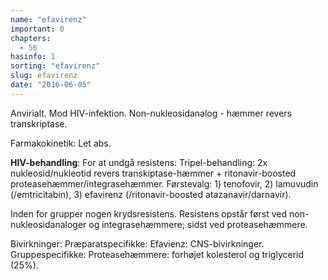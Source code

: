 ```yaml
---
name: "efavirenz"
important: 0
chapters:
  - 56
hasinfo: 1
sorting: "efavirenz"
slug: efavirenz
date: "2016-06-05"
---
```


Anvirialt. Mod HIV-infektion. Non-nukleosidanalog - hæmmer revers transkriptase.

Farmakokinetik: Let abs.

<b>HIV-behandling</b>: For at undgå resistens: Tripel-behandling: 2x
nukleosid/nukleotid revers transkiptase-hæmmer + ritonavir-boosted
proteasehæmmer/integrasehæmmer. Førstevalg: 1) tenofovir, 2) lamuvudin
(/emtricitabin), 3) efavirenz (/ritonavir-boosted atazanavir/darnavir).

Inden for grupper nogen krydsresistens. Resistens opstår først ved
non-nukleosidanaloger og integrasehæmmere; sidst ved proteasehæmmere.

Bivirkninger: Præparatspecifikke: Efavienz: CNS-bivirkninger. Gruppespecifikke:
Proteasehæmmere: forhøjet kolesterol og triglycerid (25%).

